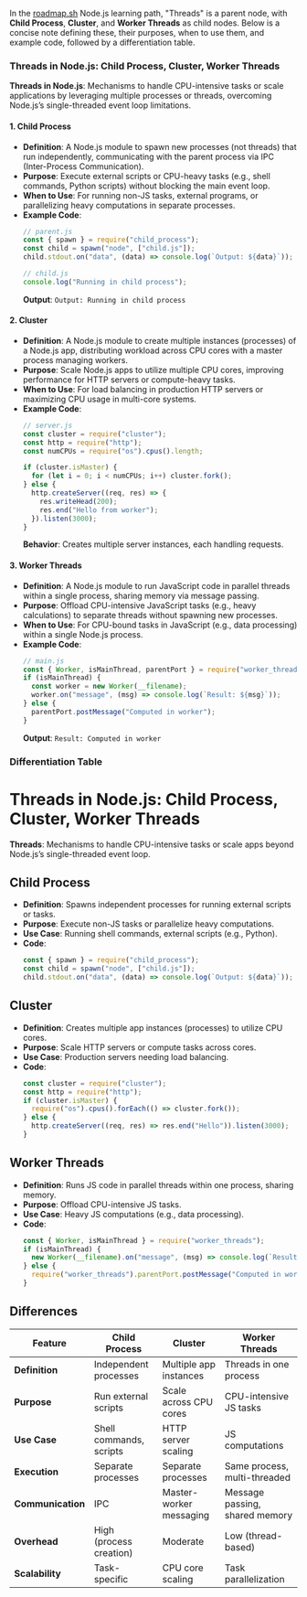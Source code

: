 In the [roadmap.sh](https://roadmap.sh) Node.js learning path, "Threads" is a parent node, with **Child Process**, **Cluster**, and **Worker Threads** as child nodes. Below is a concise note defining these, their purposes, when to use them, and example code, followed by a differentiation table.

### Threads in Node.js: Child Process, Cluster, Worker Threads

**Threads in Node.js**: Mechanisms to handle CPU-intensive tasks or scale applications by leveraging multiple processes or threads, overcoming Node.js’s single-threaded event loop limitations.

#### 1. Child Process
- **Definition**: A Node.js module to spawn new processes (not threads) that run independently, communicating with the parent process via IPC (Inter-Process Communication).
- **Purpose**: Execute external scripts or CPU-heavy tasks (e.g., shell commands, Python scripts) without blocking the main event loop.
- **When to Use**: For running non-JS tasks, external programs, or parallelizing heavy computations in separate processes.
- **Example Code**:
  ```javascript
  // parent.js
  const { spawn } = require("child_process");
  const child = spawn("node", ["child.js"]);
  child.stdout.on("data", (data) => console.log(`Output: ${data}`));
  ```
  ```javascript
  // child.js
  console.log("Running in child process");
  ```
  **Output**: `Output: Running in child process`

#### 2. Cluster
- **Definition**: A Node.js module to create multiple instances (processes) of a Node.js app, distributing workload across CPU cores with a master process managing workers.
- **Purpose**: Scale Node.js apps to utilize multiple CPU cores, improving performance for HTTP servers or compute-heavy tasks.
- **When to Use**: For load balancing in production HTTP servers or maximizing CPU usage in multi-core systems.
- **Example Code**:
  ```javascript
  // server.js
  const cluster = require("cluster");
  const http = require("http");
  const numCPUs = require("os").cpus().length;

  if (cluster.isMaster) {
    for (let i = 0; i < numCPUs; i++) cluster.fork();
  } else {
    http.createServer((req, res) => {
      res.writeHead(200);
      res.end("Hello from worker");
    }).listen(3000);
  }
  ```
  **Behavior**: Creates multiple server instances, each handling requests.

#### 3. Worker Threads
- **Definition**: A Node.js module to run JavaScript code in parallel threads within a single process, sharing memory via message passing.
- **Purpose**: Offload CPU-intensive JavaScript tasks (e.g., heavy calculations) to separate threads without spawning new processes.
- **When to Use**: For CPU-bound tasks in JavaScript (e.g., data processing) within a single Node.js process.
- **Example Code**:
  ```javascript
  // main.js
  const { Worker, isMainThread, parentPort } = require("worker_threads");
  if (isMainThread) {
    const worker = new Worker(__filename);
    worker.on("message", (msg) => console.log(`Result: ${msg}`));
  } else {
    parentPort.postMessage("Computed in worker");
  }
  ```
  **Output**: `Result: Computed in worker`

### Differentiation Table


# Threads in Node.js: Child Process, Cluster, Worker Threads

**Threads**: Mechanisms to handle CPU-intensive tasks or scale apps beyond Node.js’s single-threaded event loop.

## Child Process
- **Definition**: Spawns independent processes for running external scripts or tasks.  
- **Purpose**: Execute non-JS tasks or parallelize heavy computations.  
- **Use Case**: Running shell commands, external scripts (e.g., Python).  
- **Code**:
  ```javascript
  const { spawn } = require("child_process");
  const child = spawn("node", ["child.js"]);
  child.stdout.on("data", (data) => console.log(`Output: ${data}`));
  ```

## Cluster
- **Definition**: Creates multiple app instances (processes) to utilize CPU cores.  
- **Purpose**: Scale HTTP servers or compute tasks across cores.  
- **Use Case**: Production servers needing load balancing.  
- **Code**:
  ```javascript
  const cluster = require("cluster");
  const http = require("http");
  if (cluster.isMaster) {
    require("os").cpus().forEach(() => cluster.fork());
  } else {
    http.createServer((req, res) => res.end("Hello")).listen(3000);
  }
  ```

## Worker Threads
- **Definition**: Runs JS code in parallel threads within one process, sharing memory.  
- **Purpose**: Offload CPU-intensive JS tasks.  
- **Use Case**: Heavy JS computations (e.g., data processing).  
- **Code**:
  ```javascript
  const { Worker, isMainThread } = require("worker_threads");
  if (isMainThread) {
    new Worker(__filename).on("message", (msg) => console.log(`Result: ${msg}`));
  } else {
    require("worker_threads").parentPort.postMessage("Computed in worker");
  }
  ```

## Differences
| Feature | Child Process | Cluster | Worker Threads |
|---------|---------------|---------|----------------|
| **Definition** | Independent processes | Multiple app instances | Threads in one process |
| **Purpose** | Run external scripts | Scale across CPU cores | CPU-intensive JS tasks |
| **Use Case** | Shell commands, scripts | HTTP server scaling | JS computations |
| **Execution** | Separate processes | Separate processes | Same process, multi-threaded |
| **Communication** | IPC | Master-worker messaging | Message passing, shared memory |
| **Overhead** | High (process creation) | Moderate | Low (thread-based) |
| **Scalability** | Task-specific | CPU core scaling | Task parallelization |

